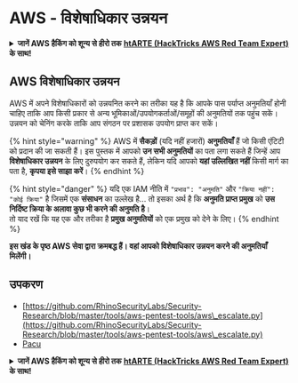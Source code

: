 # AWS - विशेषाधिकार उन्नयन

<details>

<summary><strong>जानें AWS हैकिंग को शून्य से हीरो तक</strong> <a href="https://training.hacktricks.xyz/courses/arte"><strong>htARTE (HackTricks AWS Red Team Expert)</strong></a><strong> के साथ!</strong></summary>

HackTricks का समर्थन करने के अन्य तरीके:

* यदि आप अपनी **कंपनी का विज्ञापन HackTricks में देखना चाहते हैं** या **HackTricks को PDF में डाउनलोड करना चाहते हैं** तो [**सदस्यता योजनाएं देखें**](https://github.com/sponsors/carlospolop)!
* [**आधिकारिक PEASS और HackTricks स्वैग**](https://peass.creator-spring.com) प्राप्त करें
* [**The PEASS Family**](https://opensea.io/collection/the-peass-family) की खोज करें, हमारा विशेष [**NFTs**](https://opensea.io/collection/the-peass-family) संग्रह
* **शामिल हों** 💬 [**डिस्कॉर्ड समूह**](https://discord.gg/hRep4RUj7f) या [**टेलीग्राम समूह**](https://t.me/peass) या हमें **ट्विटर** 🐦 [**@hacktricks\_live**](https://twitter.com/hacktricks\_live)** पर फॉलो** करें।
* **हैकिंग ट्रिक्स साझा करें और PRs सबमिट करके** [**HackTricks**](https://github.com/carlospolop/hacktricks) और [**HackTricks Cloud**](https://github.com/carlospolop/hacktricks-cloud) github repos में।

</details>

## AWS विशेषाधिकार उन्नयन

AWS में अपने विशेषाधिकारों को उन्नयनित करने का तरीका यह है कि आपके पास पर्याप्त अनुमतियाँ होनी चाहिए ताकि आप किसी प्रकार से अन्य भूमिकाओं/उपयोगकर्ताओं/समूहों की अनुमतियों तक पहुंच सकें। उन्नयन को चेनिंग करके ताकि आप संगठन पर प्रशासक उपयोग प्राप्त कर सकें।

{% hint style="warning" %}
AWS में **सैकड़ों** (यदि नहीं हजारों) **अनुमतियाँ** हैं जो किसी एंटिटी को प्रदान की जा सकती हैं। इस पुस्तक में आपको **उन सभी अनुमतियों** का पता लगा सकते हैं जिन्हें आप **विशेषाधिकार उन्नयन** के लिए दुरुपयोग कर सकते हैं, लेकिन यदि आपको **यहां उल्लिखित नहीं** किसी मार्ग का पता है, **कृपया इसे साझा करें**।
{% endhint %}

{% hint style="danger" %}
यदि एक IAM नीति में `"प्रभाव": "अनुमति"` और `"क्रिया नहीं": "कोई क्रिया"` है जिसमें एक **संसाधन** का उल्लेख है... तो इसका अर्थ है कि **अनुमति प्राप्त प्रमुख** को **उस निर्दिष्ट क्रिया के अलावा कुछ भी करने की अनुमति है**।\
तो याद रखें कि यह एक और तरीका है **प्रमुख अनुमतियों** को एक प्रमुख को देने के लिए।
{% endhint %}

**इस खंड के पृष्ठ AWS सेवा द्वारा क्रमबद्ध हैं। वहां आपको विशेषाधिकार उन्नयन करने की अनुमतियाँ मिलेंगी।**

## उपकरण

* [https://github.com/RhinoSecurityLabs/Security-Research/blob/master/tools/aws-pentest-tools/aws\_escalate.py](https://github.com/RhinoSecurityLabs/Security-Research/blob/master/tools/aws-pentest-tools/aws\_escalate.py)
* [Pacu](https://github.com/RhinoSecurityLabs/pacu)

<details>

<summary><strong>जानें AWS हैकिंग को शून्य से हीरो तक</strong> <a href="https://training.hacktricks.xyz/courses/arte"><strong>htARTE (HackTricks AWS Red Team Expert)</strong></a><strong> के साथ!</strong></summary>

HackTricks का समर्थन करने के अन्य तरीके:

* यदि आप अपनी **कंपनी का विज्ञापन HackTricks में देखना चाहते हैं** या **HackTricks को PDF में डाउनलोड करना चाहते हैं** तो [**सदस्यता योजनाएं देखें**](https://github.com/sponsors/carlospolop)!
* [**आधिकारिक PEASS और HackTricks स्वैग**](https://peass.creator-spring.com) प्राप्त करें
* [**The PEASS Family**](https://opensea.io/collection/the-peass-family) की खोज करें, हमारा विशेष [**NFTs**](https://opensea.io/collection/the-peass-family) संग्रह
* **शामिल हों** 💬 [**डिस्कॉर्ड समूह**](https://discord.gg/hRep4RUj7f) या [**टेलीग्राम समूह**](https://t.me/peass) या हमें **ट्विटर** 🐦 [**@hacktricks\_live**](https://twitter.com/hacktricks\_live)** पर फॉलो** करें।
* **हैकिंग ट्रिक्स साझा करें और PRs सबमिट करके** [**HackTricks**](https://github.com/carlospolop/hacktricks) और [**HackTricks Cloud**](https://github.com/carlospolop/hacktricks-cloud) github repos में।

</details>
